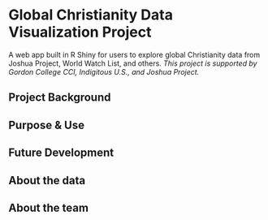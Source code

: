 # Global Christianity Data Visualization Project
A web app built in R Shiny for users to explore global Christianity data from Joshua Project, World Watch List, and others.
*This project is supported by Gordon College CCI, Indigitous U.S., and Joshua Project.*

## Project Background

## Purpose & Use

## Future Development

## About the data

## About the team
